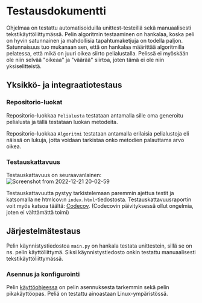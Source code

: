 # Testausdokumentti
Ohjelmaa on testattu automatisoiduilla unittest-testeillä sekä manuaalisesti tekstikäyttöliittymässä. Pelin algoritmin testaaminen on hankalaa, koska peli on hyvin satunnainen ja mahdollisia tapahtumaketjuja on todella paljon. Satunnaisuus tuo mukanaan sen, että on hankalaa määrittää algoritmilla pelatessa, että mikä on juuri oikea siirto pelialustalla. Pelissä ei myöskään ole niin selvää "oikeaa" ja "väärää" siirtoa, joten tämä ei ole niin yksiselitteistä.

## Yksikkö- ja integraatiotestaus
### Repositorio-luokat
Repositorio-luokkaa ``Pelialusta`` testataan antamalla sille oma generoitu pelialusta ja tällä testataan luokan metodeita.

Repositorio-luokkaa ``Algoritmi`` testataan antamalla erilaisia pelialustoja eli näissä on lukuja, jotta voidaan tarkistaa onko metodien palauttama arvo oikea. 

### Testauskattavuus
Testauskattavuus on seuraavanlainen:
![Screenshot from 2022-12-21 20-02-59](https://user-images.githubusercontent.com/93583969/208976522-d4eed046-ed9f-48f8-81d5-6036f5f41844.png)

Testauskattavuutta pystyy tarkistelemaan paremmin ajettua testit ja katsomalla ne htmlcov:n ``index.html``-tiedostosta.
Testauskattavuusraportin voit myös katsoa täältä: [Codecov](https://app.codecov.io/gh/tikuisma/2048). (Codecovin päivityksessä ollut ongelmia, joten ei välttämättä toimi)

## Järjestelmätestaus
Pelin käynnistystiedostoa ``main.py`` on hankala testata unittestein, sillä se on ns. pelin käyttöliittymä. Siksi käynnistystiedosto onkin testattu manuaalisesti tekstikäyttöliittymässä.

### Asennus ja konfigurointi
Pelin [käyttöohjeessa](https://github.com/tikuisma/2048/blob/master/dokumentaatio/k%C3%A4ytt%C3%B6ohje.md) on pelin asennuksesta tarkemmin sekä pelin pikakäyttöopas.
Peliä on testattu ainoastaan Linux-ympäristössä.
